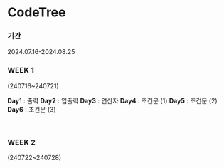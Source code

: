 # CodeTree
### 기간
2024.07.16-2024.08.25

### WEEK 1   
(240716~240721)  

**Day**1 : 출력
**Day2** : 입출력
**Day3** : 연산자
**Day4** : 조건문 (1)
**Day5** : 조건문 (2)
**Day6** : 조건문 (3)   

<br/>

### WEEK 2
(240722~240728)
